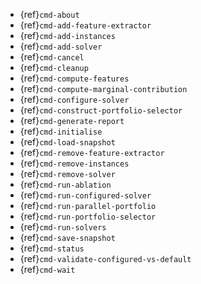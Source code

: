 - {ref}`cmd-about`
- {ref}`cmd-add-feature-extractor`
- {ref}`cmd-add-instances`
- {ref}`cmd-add-solver`
- {ref}`cmd-cancel`
- {ref}`cmd-cleanup`
- {ref}`cmd-compute-features`
- {ref}`cmd-compute-marginal-contribution`
- {ref}`cmd-configure-solver`
- {ref}`cmd-construct-portfolio-selector`
- {ref}`cmd-generate-report`
- {ref}`cmd-initialise`
- {ref}`cmd-load-snapshot`
- {ref}`cmd-remove-feature-extractor`
- {ref}`cmd-remove-instances`
- {ref}`cmd-remove-solver`
- {ref}`cmd-run-ablation`
- {ref}`cmd-run-configured-solver`
- {ref}`cmd-run-parallel-portfolio`
- {ref}`cmd-run-portfolio-selector`
- {ref}`cmd-run-solvers`
- {ref}`cmd-save-snapshot`
- {ref}`cmd-status`
- {ref}`cmd-validate-configured-vs-default`
- {ref}`cmd-wait`
